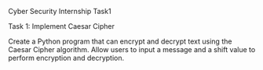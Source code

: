 Cyber Security Internship Task1

Task 1: Implement Caesar Cipher

Create a Python program that can encrypt and decrypt text using the Caesar Cipher algorithm.
 Allow users to input a message and a shift value to perform encryption and decryption.
